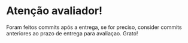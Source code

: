 # Atenção avaliador!

Foram feitos commits após a entrega, se for preciso, consider commits anteriores ao prazo de entrega para avaliaçao. Grato!
